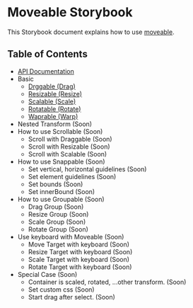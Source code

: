 # Moveable Storybook

This Storybook document explains how to use [moveable](https://github.com/daybrush/moveable).

## Table of Contents
* [API Documentation](https://daybrush.com/moveable/release/latest/doc/)
* Basic
    * [Drggable (Drag)](https://daybrush.com/moveable/storybook/index.html?path=/story/basic--draggable)
    * [Resizable (Resize)](https://daybrush.com/moveable/storybook/index.html?path=/story/basic--resizable)
    * [Scalable (Scale)](https://daybrush.com/moveable/storybook/index.html?path=/story/basic--scalable)
    * [Rotatable (Rotate)](https://daybrush.com/moveable/storybook/index.html?path=/story/basic--rotatable)
    * [Waprable (Warp)](https://daybrush.com/moveable/storybook/index.html?path=/story/basic--warpable)
* Nested Transform (Soon)
* How to use Scrollable (Soon)
    * Scroll with Draggable (Soon)
    * Scroll with Resizable (Soon)
    * Scroll with Scalable (Soon)
* How to use Snappable (Soon)
    * Set vertical, horizontal guidelines (Soon)
    * Set element guidelines (Soon)
    * Set bounds (Soon)
    * Set innerBound (Soon)
* How to use Groupable (Soon)
    * Drag Group (Soon)
    * Resize Group (Soon)
    * Scale Group (Soon)
    * Rotate Group (Soon)
* Use keyboard with Moveable (Soon)
    * Move Target with keyboard (Soon)
    * Resize Target with keyboard (Soon)
    * Scale Target with keyboard (Soon)
    * Rotate Target with keyboard (Soon)
* Special Case (Soon)
    * Container is scaled, rotated, ...other transform. (Soon)
    * Set custom css (Soon)
    * Start drag after select. (Soon)
